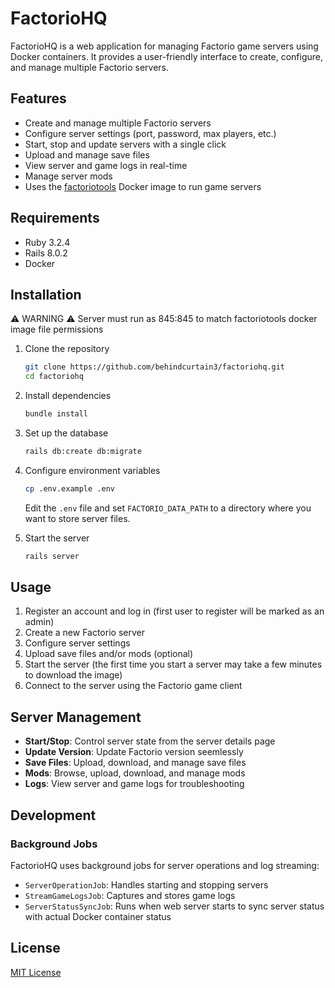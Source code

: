# FactorioHQ

FactorioHQ is a web application for managing Factorio game servers using Docker containers. It provides a user-friendly interface to create, configure, and manage multiple Factorio servers.

## Features

- Create and manage multiple Factorio servers
- Configure server settings (port, password, max players, etc.)
- Start, stop and update servers with a single click
- Upload and manage save files
- View server and game logs in real-time
- Manage server mods
- Uses the [factoriotools](https://hub.docker.com/r/factoriotools/factorio/) Docker image to run game servers

## Requirements

- Ruby 3.2.4
- Rails 8.0.2
- Docker

## Installation

⚠️ WARNING ⚠️ Server must run as 845:845 to match factoriotools docker image file permissions

1. Clone the repository
   ```bash
   git clone https://github.com/behindcurtain3/factoriohq.git
   cd factoriohq
   ```

2. Install dependencies
   ```bash
   bundle install
   ```

3. Set up the database
   ```bash
   rails db:create db:migrate
   ```

4. Configure environment variables
   ```bash
   cp .env.example .env
   ```
   Edit the `.env` file and set `FACTORIO_DATA_PATH` to a directory where you want to store server files.

5. Start the server
   ```bash
   rails server
   ```

## Usage

1. Register an account and log in (first user to register will be marked as an admin)
2. Create a new Factorio server
3. Configure server settings
4. Upload save files and/or mods (optional)
5. Start the server (the first time you start a server may take a few minutes to download the image)
6. Connect to the server using the Factorio game client

## Server Management

- **Start/Stop**: Control server state from the server details page
- **Update Version**: Update Factorio version seemlessly
- **Save Files**: Upload, download, and manage save files
- **Mods**: Browse, upload, download, and manage mods
- **Logs**: View server and game logs for troubleshooting

## Development

### Background Jobs

FactorioHQ uses background jobs for server operations and log streaming:

- `ServerOperationJob`: Handles starting and stopping servers
- `StreamGameLogsJob`: Captures and stores game logs
- `ServerStatusSyncJob`: Runs when web server starts to sync server status with actual Docker container status

## License

[MIT License](LICENSE)